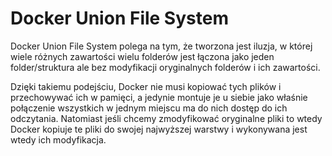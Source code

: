 # Docker Union File System

Docker Union File System polega na tym, że tworzona jest iluzja, w której wiele różnych zawartości wielu folderów jest łączona jako jeden folder/struktura ale bez modyfikacji oryginalnych folderów i ich zawartości. 

Dzięki takiemu podejściu, Docker nie musi kopiować tych plików i przechowywać ich w pamięci, a jedynie montuje je u siebie jako właśnie połączenie wszystkich w jednym miejscu ma do nich dostęp do ich odczytania. Natomiast jeśli chcemy zmodyfikować oryginalne pliki to wtedy Docker kopiuje te pliki do swojej najwyższej warstwy i wykonywana jest wtedy ich modyfikacja.